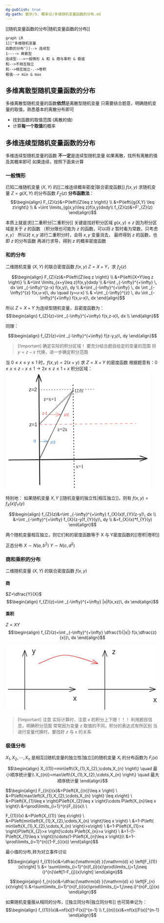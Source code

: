 ```yaml
---
dg-publish: true
dg-path: 数学/5. 概率论/多维随机变量函数的分布.md
---
```

[[随机变量函数的分布\|随机变量函数的分布]]

```mermaid
graph LR
1[["多维随机变量
函数的分布"]]--> 连续型
1----> 离散型
连续型--->一般情形 & 和 & 商与乘积 & 极值
和-->不相互独立
和-->相互独立-.->卷积
极值--> min & max
```
## 多维离散型随机变量函数的分布
多维离散型随机变量的函数**依然**是离散型随机变量
只需要结合题意，明确随机变量的取值，熟悉基本的离散分布即可
- 找到函数的取值范围 (离散的值)
- 计算**每一个取值**的概率

## 多维连续型随机变量函数的分布
多维连续型随机变量的函数 **不一定**是连续型随机变量
如果离散，找所有离散的值及其概率即可
如果连续，按照下面来计算
### 一般情形
已知二维随机变量 $(X,Y)$ 的[[二维连续概率密度\|联合密度函数]] $f(x,y)$
求随机变量 $Z=g(X,Y)$ 的分布函数 $F_{Z}(z)$
**分布函数法**：
$$\begin{align}
F_{Z}(z)&=P\left\{Z\leq z \right\} \\
&=P\left\{g(X,Y) \leq z\right\} \\
  & =\iint \limits_{g(x,y)\leq z}f(x,y)dxdy\\
f_{Z}(z)&=F'_{Z}(z)
\end{align}$$

本质上就是求[[二重积分\|二重积分]]
关键是找好积分区域 $g(x,y)\leq z$
因为积分区域是关于 $z$ 的函数
（积分限也可能为 $z$ 的函数，可以将 $z$ 暂时看为常数，只考虑 $x,y$）
所以对 $x,y$ 进行二重积分时，会将 $x,y$ 变量消去，
最终得到 $z$ 的函数，也即 $z$ 的分布函数
再进行求导，得到 $z$ 的概率密度函数

### 和的分布
二维随机变量 $(X,Y)$ 的联合密度函数 $f(x,y)$
$Z=X+Y$，求 $f_{Z}(z)$

$$\begin{align}
F_{Z}(z)&=P\left\{Z\leq z \right\} \\
&=P\left\{X+Y\leq z \right\} \\
&=\iint \limits_{x+y\leq z}f(x,y)dxdy \\
&=\int _{-\infty}^{+\infty} \, dx \int _{-\infty}^{z-x} f(x,y)\, dy  \\
&=\int _{-\infty}^{+\infty} \, dx \int _{-\infty}^{z} f(x,u-x)\, du \quad (y=u-x) \\
 & =\int _{-\infty}^{z} \, du \int _{-\infty}^{+\infty} f(x,u-x)\, dx   
\end{align}$$

所以 $Z=X+Y$ 为连续型随机变量，且密度函数为：
$$\begin{align}
f_{Z}(z)=\int _{-\infty}^{+\infty} f(x,z-x)\, dx \\
\end{align}$$

同理：

$$\begin{align}
f_{Z}(z)=\int _{-\infty}^{+\infty} f(z-y,y)\, dy 
\end{align}$$



>[!important] 确定实际的积分区域！
>要充分结合题目给定的变量的范围
>将 $y=z-x$ 代换，进一步确定积分范围


 当 $0\leq x\leq y\leq 1$ 时，$f(x,y)=2(x+y)$
求 $Z=X+Y$ 的密度函数
根据题意有：$0\leq x\leq z-x\leq 1\to 2x\leq z\leq 1+x$
积分区域：
<svg version="1.1" xmlns="http://www.w3.org/2000/svg" viewBox="0 0 473.6874092166655 388.94661628251947" width="473.6874092166655" height="388.94661628251947">  <!-- svg-source:excalidraw -->    <defs>    <style class="style-fonts">      @font-face {        font-family: "Virgil";        src: url("https://excalidraw.com/Virgil.woff2");      }      @font-face {        font-family: "Cascadia";        src: url("https://excalidraw.com/Cascadia.woff2");      }      @font-face {        font-family: "Assistant";        src: url("https://excalidraw.com/Assistant-Regular.woff2");      }    </style>      </defs>  <rect x="0" y="0" width="473.6874092166655" height="388.94661628251947" fill="#ffffff"></rect><g stroke-linecap="round"><g transform="translate(10.828399466350675 288.5976085247855) rotate(0 225.58725569649454 -1.1429908301653313)"><path d="M-0.83 1.13 C74.12 0.64, 375.13 -1.65, 450.5 -2.07 M0.94 0.68 C76.2 -0.27, 377.89 -3.42, 452.86 -4.09" stroke="#1e1e1e" stroke-width="2" fill="none"></path></g><g transform="translate(10.828399466350675 288.5976085247855) rotate(0 225.58725569649454 -1.1429908301653313)"><path d="M429.45 4.69 C439.92 0.49, 447.04 -1.25, 452.86 -4.09 M429.45 4.69 C438.03 2.06, 447.7 -2.64, 452.86 -4.09" stroke="#1e1e1e" stroke-width="2" fill="none"></path></g><g transform="translate(10.828399466350675 288.5976085247855) rotate(0 225.58725569649454 -1.1429908301653313)"><path d="M429.28 -12.41 C439.94 -10.29, 447.12 -5.71, 452.86 -4.09 M429.28 -12.41 C438 -8.67, 447.74 -7, 452.86 -4.09" stroke="#1e1e1e" stroke-width="2" fill="none"></path></g></g><mask></mask><g stroke-linecap="round"><g transform="translate(111.34897735673133 370.1815416218019) rotate(0 -1.2318331568347958 -179.3574461766824)"><path d="M1.06 0.65 C0.59 -59.22, -1.44 -298.53, -2.08 -358.28 M0.16 -0.05 C-0.51 -60.38, -2.18 -300.23, -2.82 -360.18" stroke="#1e1e1e" stroke-width="2" fill="none"></path></g><g transform="translate(111.34897735673133 370.1815416218019) rotate(0 -1.2318331568347958 -179.3574461766824)"><path d="M5.93 -336.76 C3.64 -344.57, 0.08 -354.26, -2.82 -360.18 M5.93 -336.76 C2.32 -344.52, -1.06 -354.67, -2.82 -360.18" stroke="#1e1e1e" stroke-width="2" fill="none"></path></g><g transform="translate(111.34897735673133 370.1815416218019) rotate(0 -1.2318331568347958 -179.3574461766824)"><path d="M-11.17 -336.62 C-7.24 -344.63, -4.57 -354.37, -2.82 -360.18 M-11.17 -336.62 C-8.41 -344.55, -5.42 -354.75, -2.82 -360.18" stroke="#1e1e1e" stroke-width="2" fill="none"></path></g></g><mask></mask><g stroke-linecap="round"><g transform="translate(226.54396034714557 378.58921720741364) rotate(0 -3.2670933925332974 -168.06600033387048)"><path d="M-1.11 0.36 C-2.06 -55.69, -4.67 -281.07, -5.72 -337" stroke="#1e1e1e" stroke-width="2.5" fill="none" stroke-dasharray="1.5 8"></path></g></g><mask></mask><g stroke-linecap="round"><g transform="translate(111.69382193491595 287.40662071422867) rotate(0 54.96315137143347 -113.93308842929702)"><path d="M0.08 -0.42 C18.32 -38.41, 90.69 -190.09, 108.84 -228.11 M-1.34 -1.68 C17.32 -39.48, 92.19 -189.06, 110.99 -226.69" stroke="#1e1e1e" stroke-width="1" fill="none"></path></g></g><mask></mask><g stroke-linecap="round"><g transform="translate(109.96673376777642 172.55976657888687) rotate(0 54.70439331446278 -53.21005591191795)"><path d="M0.86 0.52 C19.13 -17.1, 90.8 -87.97, 108.93 -105.94 M-0.14 -0.25 C17.98 -18.22, 89.54 -90.11, 107.74 -107.81" stroke="#1e1e1e" stroke-width="1" fill="none"></path></g></g><mask></mask><g stroke-linecap="round"><g transform="translate(110.84351066657894 172.43639739555283) rotate(0 157.9390470336366 -1.6737272693130762)"><path d="M0.22 1 C53.07 0.67, 263.59 -1.86, 316.35 -2.58" stroke="#e03131" stroke-width="1" fill="none" stroke-dasharray="8 8.5"></path></g></g><mask></mask><g transform="translate(125.03674278447204 81.0615549284064) rotate(0 23.4375 9.600000000000023)"><text x="0" y="15.45" font-family="Cascadia, Segoe UI Emoji" font-size="16px" fill="#1e1e1e" text-anchor="start" style="white-space: pre;" direction="ltr" dominant-baseline="alphabetic">z=x+1</text></g><g transform="translate(170.06042951626262 179.67707366900254) rotate(0 18.75 9.600000000000023)"><text x="0" y="15.45" font-family="Cascadia, Segoe UI Emoji" font-size="16px" fill="#1e1e1e" text-anchor="start" style="white-space: pre;" direction="ltr" dominant-baseline="alphabetic">z=2x</text></g><g transform="translate(230.36595628011844 300.32140124447665) rotate(0 14.0625 9.600000000000023)"><text x="0" y="15.45" font-family="Cascadia, Segoe UI Emoji" font-size="16px" fill="#1e1e1e" text-anchor="start" style="white-space: pre;" direction="ltr" dominant-baseline="alphabetic">x=1</text></g><g transform="translate(227.35931728262688 54.63030606868415) rotate(0 20.39020948098596 8.351829803411817)"><text x="0" y="13.441226089865921" font-family="Cascadia, Segoe UI Emoji" font-size="13.919716339019725px" fill="#1e1e1e" text-anchor="start" style="white-space: pre;" direction="ltr" dominant-baseline="alphabetic">(2,0)</text></g><g transform="translate(91.6805191045703 219.13847348327033) rotate(0 3.8023583317094563 7.862435770713034)"><text x="0" y="12.58016429957331" font-family="Helvetica, Segoe UI Emoji" font-size="13.673801340370526px" fill="#1971c2" text-anchor="start" style="white-space: pre;" direction="ltr" dominant-baseline="alphabetic">0</text></g><g transform="translate(146.50626880145535 224.88272125053152) rotate(0 8.415057336479208 7.254444743366037)"><text x="0" y="11.607358003948917" font-family="Helvetica, Segoe UI Emoji" font-size="12.61642564063655px" fill="#1971c2" text-anchor="start" style="white-space: pre;" direction="ltr" dominant-baseline="alphabetic">z/2</text></g><g stroke-linecap="round"><g transform="translate(112.62361938754873 229.16350107424705) rotate(0 12.65090705860041 -0.3307399963994726)"><path d="M0.21 0.29 C4.47 0.19, 21.11 -0.02, 25.29 -0.2 M-0.35 -0.03 C3.86 -0.32, 20.64 -0.89, 24.86 -0.93" stroke="#1971c2" stroke-width="0.5" fill="none"></path></g><g transform="translate(112.62361938754873 229.16350107424705) rotate(0 12.65090705860041 -0.3307399963994726)"><path d="M13.07 3.69 C16.3 2.51, 19.4 1.38, 24.86 -0.93 M13.07 3.69 C15.97 2.73, 19.17 1.08, 24.86 -0.93" stroke="#1971c2" stroke-width="0.5" fill="none"></path></g><g transform="translate(112.62361938754873 229.16350107424705) rotate(0 12.65090705860041 -0.3307399963994726)"><path d="M12.86 -4.97 C16.17 -4.01, 19.32 -3, 24.86 -0.93 M12.86 -4.97 C15.79 -3.58, 19.05 -2.88, 24.86 -0.93" stroke="#1971c2" stroke-width="0.5" fill="none"></path></g></g><mask></mask><g stroke-linecap="round"><g transform="translate(144.84719932957148 140.86518828208443) rotate(0 17.945481082860283 0)"><path d="M-0.05 0.4 C6.04 0.35, 30.13 -0.01, 36.05 -0.1 M-0.74 0.13 C5.33 0.14, 29.48 0.51, 35.69 0.55" stroke="#e03131" stroke-width="0.5" fill="none"></path></g><g transform="translate(144.84719932957148 140.86518828208443) rotate(0 17.945481082860283 0)"><path d="M18.76 6.5 C23.01 5.49, 25.79 3.3, 35.69 0.55 M18.76 6.5 C23.73 4.48, 27.61 3.36, 35.69 0.55" stroke="#e03131" stroke-width="0.5" fill="none"></path></g><g transform="translate(144.84719932957148 140.86518828208443) rotate(0 17.945481082860283 0)"><path d="M18.9 -5.78 C23.14 -4.17, 25.89 -3.75, 35.69 0.55 M18.9 -5.78 C23.88 -4.45, 27.72 -2.22, 35.69 0.55" stroke="#e03131" stroke-width="0.5" fill="none"></path></g></g><mask></mask><g transform="translate(119.93775331371137 130.45062701011852) rotate(0 8.342978842856041 6.906637529242346)"><text x="0" y="11.050854647247277" font-family="Helvetica, Segoe UI Emoji" font-size="12.011543529117093px" fill="#e03131" text-anchor="start" style="white-space: pre;" direction="ltr" dominant-baseline="alphabetic">z-1</text></g><g transform="translate(191.05083855292366 134.53743595041578) rotate(0 8.205004916809685 7.073362950245269)"><text x="0" y="11.317620984079607" font-family="Helvetica, Segoe UI Emoji" font-size="12.301500783035262px" fill="#e03131" text-anchor="start" style="white-space: pre;" direction="ltr" dominant-baseline="alphabetic">z/2</text></g><g transform="translate(77.40027986542202 164.77852328665426) rotate(0 13.12109375 9.199999999999989)"><text x="0" y="14.720312499999999" font-family="Helvetica, Segoe UI Emoji" font-size="16px" fill="#1e1e1e" text-anchor="start" style="white-space: pre;" direction="ltr" dominant-baseline="alphabetic">z=1</text></g><g stroke-linecap="round"><g transform="translate(109.94812796114377 60.3035165507215) rotate(0 93.27996708975911 -0.7978842909038804)"><path d="M-1.04 -0.08 C29.81 -0.25, 154.47 -1.61, 185.71 -2.02" stroke="#1e1e1e" stroke-width="1.5" fill="none" stroke-dasharray="1.5 7"></path></g></g><mask></mask><g transform="translate(76.23357497719394 50.207639850628425) rotate(0 13.121093749999943 9.199999999999989)"><text x="0" y="14.720312499999999" font-family="Helvetica, Segoe UI Emoji" font-size="16px" fill="#1e1e1e" text-anchor="start" style="white-space: pre;" direction="ltr" dominant-baseline="alphabetic">z=2</text></g></svg>



特别地：
如果随机变量 $X,Y$ [[随机变量的独立性\|相互独立]]，则有 $f(x,y)=f_{X}(x)f_{Y}(y)$

$$\begin{align}
f_{Z}(z)&=\int _{-\infty}^{+\infty} f_{X}(x)f_{Y}(z-y)\, dx  \\
&=\int _{-\infty}^{+\infty} f_{X}(z-y)f_{Y}(y)\, dy \\
&=f_{X}(x)*f_{Y}(y)
\end{align}$$

两个随机变量相互独立，则它们和的密度函数等于 X 与 Y密度函数的[[卷积\|卷积]]

正态分布
$X\sim N(a,b^{2})$   $Y\sim N(c,d^{2})$

### 商和乘积的分布
二维随机变量 $(X,Y)$ 的联合密度函数 $f(x,y)$
#### 商
$Z=\dfrac{Y}{X}$
$$\begin{align}
f_{Z}(z)=\int _{-\infty}^{+\infty} |x|f(x,xz)\, dx 
\end{align}$$

#### 乘积
$Z=XY$
$$\begin{align}
f_{Z}(z)=\int _{-\infty}^{+\infty} \dfrac{1}{|x|} f(x,\dfrac{z}{x})\, dx 
\end{align}$$


<svg xmlns="http://www.w3.org/2000/svg" version="1.1" viewBox="0 0 602.5309244791663 264" width="602.5309244791663" height="264">  <!-- svg-source:excalidraw -->    <defs>    <style class="style-fonts">      @font-face {        font-family: "Virgil";        src: url("https://excalidraw.com/Virgil.woff2");      }      @font-face {        font-family: "Cascadia";        src: url("https://excalidraw.com/Cascadia.woff2");      }      @font-face {        font-family: "Assistant";        src: url("https://excalidraw.com/Assistant-Regular.woff2");      }    </style>      </defs>  <rect x="0" y="0" width="602.5309244791663" height="264" fill="#ffffff"></rect><g stroke-linecap="round"><g transform="translate(10 175.67036899514278) rotate(0 131.79012044270826 0)"><path d="M0 0 C43.93 0, 219.65 0, 263.58 0 M0 0 C43.93 0, 219.65 0, 263.58 0" stroke="#1e1e1e" stroke-width="2" fill="none"></path></g><g transform="translate(10 175.67036899514278) rotate(0 131.79012044270826 0)"><path d="M240.09 8.55 C244.9 6.8, 249.72 5.05, 263.58 0 M240.09 8.55 C246.5 6.22, 252.92 3.88, 263.58 0" stroke="#1e1e1e" stroke-width="2" fill="none"></path></g><g transform="translate(10 175.67036899514278) rotate(0 131.79012044270826 0)"><path d="M240.09 -8.55 C244.9 -6.8, 249.72 -5.05, 263.58 0 M240.09 -8.55 C246.5 -6.22, 252.92 -3.88, 263.58 0" stroke="#1e1e1e" stroke-width="2" fill="none"></path></g></g><mask></mask><g stroke-linecap="round"><g transform="translate(74.94819552820536 254) rotate(0 0 -115.43210856119788)"><path d="M0 0 C0 -38.48, 0 -192.39, 0 -230.86 M0 0 C0 -38.48, 0 -192.39, 0 -230.86" stroke="#1e1e1e" stroke-width="2" fill="none"></path></g><g transform="translate(74.94819552820536 254) rotate(0 0 -115.43210856119788)"><path d="M8.55 -207.37 C5.94 -214.55, 3.33 -221.72, 0 -230.86 M8.55 -207.37 C6.14 -214.01, 3.72 -220.64, 0 -230.86" stroke="#1e1e1e" stroke-width="2" fill="none"></path></g><g transform="translate(74.94819552820536 254) rotate(0 0 -115.43210856119788)"><path d="M-8.55 -207.37 C-5.94 -214.55, -3.33 -221.72, 0 -230.86 M-8.55 -207.37 C-6.14 -214.01, -3.72 -220.64, 0 -230.86" stroke="#1e1e1e" stroke-width="2" fill="none"></path></g></g><mask></mask><g stroke-linecap="round"><g transform="translate(323.86425734895784 175.6703688844657) rotate(0 131.79012044270826 0)"><path d="M0 0 C43.93 0, 219.65 0, 263.58 0 M0 0 C43.93 0, 219.65 0, 263.58 0" stroke="#1e1e1e" stroke-width="2" fill="none"></path></g><g transform="translate(323.86425734895784 175.6703688844657) rotate(0 131.79012044270826 0)"><path d="M240.09 8.55 C245.36 6.63, 250.64 4.71, 263.58 0 M240.09 8.55 C247.13 5.99, 254.18 3.42, 263.58 0" stroke="#1e1e1e" stroke-width="2" fill="none"></path></g><g transform="translate(323.86425734895784 175.6703688844657) rotate(0 131.79012044270826 0)"><path d="M240.09 -8.55 C245.36 -6.63, 250.64 -4.71, 263.58 0 M240.09 -8.55 C247.13 -5.99, 254.18 -3.42, 263.58 0" stroke="#1e1e1e" stroke-width="2" fill="none"></path></g></g><mask></mask><g stroke-linecap="round"><g transform="translate(388.8124528771632 253.9999998893229) rotate(0 0 -115.43210856119788)"><path d="M0 0 C0 -38.48, 0 -192.39, 0 -230.86 M0 0 C0 -38.48, 0 -192.39, 0 -230.86" stroke="#1e1e1e" stroke-width="2" fill="none"></path></g><g transform="translate(388.8124528771632 253.9999998893229) rotate(0 0 -115.43210856119788)"><path d="M8.55 -207.37 C5.88 -214.71, 3.21 -222.05, 0 -230.86 M8.55 -207.37 C6.54 -212.89, 4.53 -218.41, 0 -230.86" stroke="#1e1e1e" stroke-width="2" fill="none"></path></g><g transform="translate(388.8124528771632 253.9999998893229) rotate(0 0 -115.43210856119788)"><path d="M-8.55 -207.37 C-5.88 -214.71, -3.21 -222.05, 0 -230.86 M-8.55 -207.37 C-6.54 -212.89, -4.53 -218.41, 0 -230.86" stroke="#1e1e1e" stroke-width="2" fill="none"></path></g></g><mask></mask><g transform="translate(103.55558268229152 10) rotate(0 7 16.100000000000023)"><text x="0" y="25.760546874999996" font-family="Helvetica, Segoe UI Emoji" font-size="28px" fill="#1e1e1e" text-anchor="start" style="white-space: pre;" direction="ltr" dominant-baseline="alphabetic">y</text></g><g transform="translate(264.370361328125 194.41975911458348) rotate(0 7 16.100000000000023)"><text x="0" y="25.760546874999996" font-family="Helvetica, Segoe UI Emoji" font-size="28px" fill="#1e1e1e" text-anchor="start" style="white-space: pre;" direction="ltr" dominant-baseline="alphabetic">x</text></g><g transform="translate(578.5309244791663 200.1963053385416) rotate(0 7 16.100000000000023)"><text x="0" y="25.760546874999996" font-family="Helvetica, Segoe UI Emoji" font-size="28px" fill="#1e1e1e" text-anchor="start" style="white-space: pre;" direction="ltr" dominant-baseline="alphabetic">x</text></g><g transform="translate(417.20996093749955 12.3350830078125) rotate(0 7 16.100000000000023)"><text x="0" y="25.760546874999996" font-family="Helvetica, Segoe UI Emoji" font-size="28px" fill="#1e1e1e" text-anchor="start" style="white-space: pre;" direction="ltr" dominant-baseline="alphabetic">z</text></g><g stroke-linecap="round"><g transform="translate(129.5167875744046 74.95309297821404) rotate(0 115.96118745349713 -16.53438023158492)"><path d="M0 0 C17.2 -5.51, 64.52 -33.07, 103.17 -33.07 C141.83 -33.07, 210.46 -5.51, 231.92 0 M0 0 C17.2 -5.51, 64.52 -33.07, 103.17 -33.07 C141.83 -33.07, 210.46 -5.51, 231.92 0" stroke="#e03131" stroke-width="2" fill="none"></path></g><g transform="translate(129.5167875744046 74.95309297821404) rotate(0 115.96118745349713 -16.53438023158492)"><path d="M206.94 1 C216.28 0.62, 225.62 0.25, 231.92 0 M206.94 1 C212.8 0.76, 218.66 0.53, 231.92 0" stroke="#e03131" stroke-width="2" fill="none"></path></g><g transform="translate(129.5167875744046 74.95309297821404) rotate(0 115.96118745349713 -16.53438023158492)"><path d="M212.15 -15.29 C219.54 -9.58, 226.94 -3.86, 231.92 0 M212.15 -15.29 C216.78 -11.71, 221.42 -8.12, 231.92 0" stroke="#e03131" stroke-width="2" fill="none"></path></g></g><mask></mask></svg>


>[!important] 注意
>实际计算时，注意 $x$ 的积分上下限！！！
>利用题目信息，明确积分范围
>常常因为变量 $z$ 取值的不同，积分的表达式有所区别
>当进行变量代换时，要找好 $z$ 与 $x$ 的关系


### 极值分布
$X_{1},X_{2},\cdots,X_{n}$ 是相互[[随机变量的独立性\|独立]]的随机变量
$X_{i}$ 的分布函数为 $F_{i}(x)$

$$\begin{align}
X_{(1)}=min\left\{X_{1},X_{2},\cdots,X_{n} \right\} \quad 最小顺序统计量\\
X_{(n)}=max\left\{X_{1},X_{2},\cdots,X_{n} \right\} \quad 最大顺序统计量
\end{align}$$

$$\begin{align}
  F_{(n)}(x)&=P\left\{X_{(n)}\leq x \right\}   \\
&=P\left\{max\left\{X_{1},X_{2},\cdots,X_{n} \right\} \leq x\right\} \\
&=P\left\{X_{1}\leq x \right\}P\left\{X_{2}\leq x \right\}\cdots P\left\{X_{n}\leq x \right\}\\
&=\prod\limits_{i=1}^{n}F_{i}(x)\\ \\

  F_{(1)}(x) &=P\left\{X_{(1)} \leq x\right\} \\
&=P\left\{min\left\{X_{1},X_{2},\cdots,X_{n} \right\}\leq x \right\} \\
&=1-P\left\{ min\left\{X_{1},X_{2},\cdots,X_{n} \right\}>x\right\} \\
&=1-P\left\{X_{1}>x \right\}P\left\{X_{2}>x \right\}\cdots P\left\{X_{n}>x \right\} \\
&=1-(1-P\left\{X_{1}\leq x \right\})\cdots(1-P\left\{X_{n}\leq x \right\})\\
&=1-\prod\limits_{i=1}^{n}(1-F_{i}(x))
\end{align}$$

最小值的分布,转为对立事件讨论

$$\begin{align}
f_{(1)}(x)&=\dfrac{\mathrm{d} }{\mathrm{d} x} \left[F_{(1)}(x)\right] \\
&= \sum\limits_{i=1}^{n}f_{i}(x)\prod\limits_{j=1,j\neq i}^{n}\left[1-F_{j}(x)\right]
\end{align}$$


$$\begin{align}
f_{n}(x)&=\dfrac{\mathrm{d} }{\mathrm{d} x} \left[F_{n}(x)\right] \\
&=\sum\limits_{i=1}^{n}f_{i}(x)\prod\limits_{j=1,j\neq i}^{n}F_{j}(x) 
\end{align}$$


如果随机变量服从相同的分布，[[独立同分布\|独立同分布]]
也可简单记为：
$$\begin{align}
f_{(1)}(x)&=nf(x)[1-F(x)]^{n-1} \\
f_{(n)}(x)&=nf(x)[F(x)]^{n-1}
\end{align}$$


